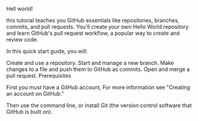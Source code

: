  Hell world!
 
 this tutorial teaches you GitHub essentials like repositories, branches, commits, and pull requests. You'll create your own Hello World repository and learn GitHub's pull request workflow, a popular way to create and review code.

 In this quick start guide, you will:

  Create and use a repository.
  Start and manage a new branch.
  Make changes to a file and push them to GitHub as commits.
  Open and merge a pull request.
  Prerequisites
  
First you must have a GitHub account, For more information see "Creating an account on GitHub."

Then use the command line, or install Git (the version control software that GitHub is built on).
